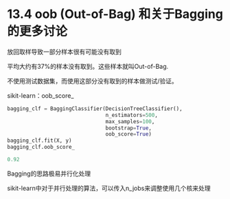 # 13.4 oob (Out-of-Bag) 和关于Bagging的更多讨论

放回取样导致一部分样本很有可能没有取到

平均大约有37%的样本没有取到。这些样本就叫Out-of-Bag.

不使用测试数据集，而使用这部分没有取到的样本做测试/验证。

sikit-learn：oob\_score\_
```python
bagging_clf = BaggingClassifier(DecisionTreeClassifier(),
                                n_estimators=500,
                                max_samples=100,
                                bootstrap=True,
                                oob_score=True)
bagging_clf.fit(X, y)
bagging_clf.oob_score_

0.92
```

Bagging的思路极易并行化处理

sikit-learn中对于并行处理的算法，可以传入n_jobs来调整使用几个核来处理